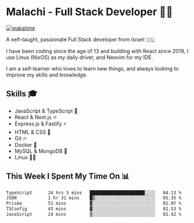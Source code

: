 # Malachi - Full Stack Developer 🚀🔥
[![wakatime](https://wakatime.com/badge/user/112ec769-e669-4b78-a46f-cf4343930741.svg)](https://wakatime.com/@112ec769-e669-4b78-a46f-cf4343930741)

A self-taught, passionate Full Stack developer from Israel 🇮🇱

I have been coding since the age of 13 and building with React since 2019, I use Linux (NixOS) as my daily driver, and Neovim for my IDE.

I am a self-learner who loves to learn new things, and always looking to improve my skills and knowledge.

## Skills 🎓
- JavaScript & TypeScript 💎
- React & Next.js ⚛️
- Express.js & Fastify ⚡️
- HTML & CSS 🎨
- Git 🔥
- Docker 🐳
- MySQL & MongoDB 💾
- Linux 👨‍💻

## This Week I Spent My Time On 📊
<!--START_SECTION:waka-->

```txt
TypeScript      24 hrs 5 mins   █████████████████████░░░░   84.13 %
JSON            1 hr 31 mins    █▒░░░░░░░░░░░░░░░░░░░░░░░   05.35 %
Prisma          51 mins         ▓░░░░░░░░░░░░░░░░░░░░░░░░   02.97 %
TSConfig        43 mins         ▓░░░░░░░░░░░░░░░░░░░░░░░░   02.53 %
JavaScript      24 mins         ▒░░░░░░░░░░░░░░░░░░░░░░░░   01.42 %
```

<!--END_SECTION:waka-->
